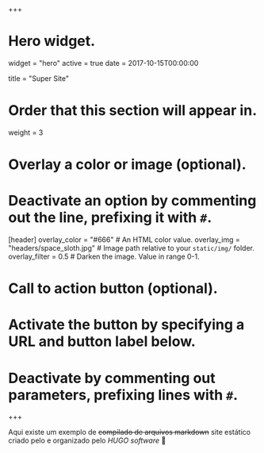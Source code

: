 +++
# Hero widget.
widget = "hero"
active = true
date = 2017-10-15T00:00:00

title = "Super Site"

# Order that this section will appear in.
weight = 3

# Overlay a color or image (optional).
#   Deactivate an option by commenting out the line, prefixing it with `#`.
[header]
  overlay_color = "#666"  # An HTML color value.
  overlay_img = "headers/space_sloth.jpg"  # Image path relative to your `static/img/` folder.
  overlay_filter = 0.5  # Darken the image. Value in range 0-1.

# Call to action button (optional).
#   Activate the button by specifying a URL and button label below.
#   Deactivate by commenting out parameters, prefixing lines with `#`.

+++

Aqui existe um exemplo de ~~compilado de arquivos markdown~~ site estático criado pelo e organizado pelo *HUGO software* :monkey:

